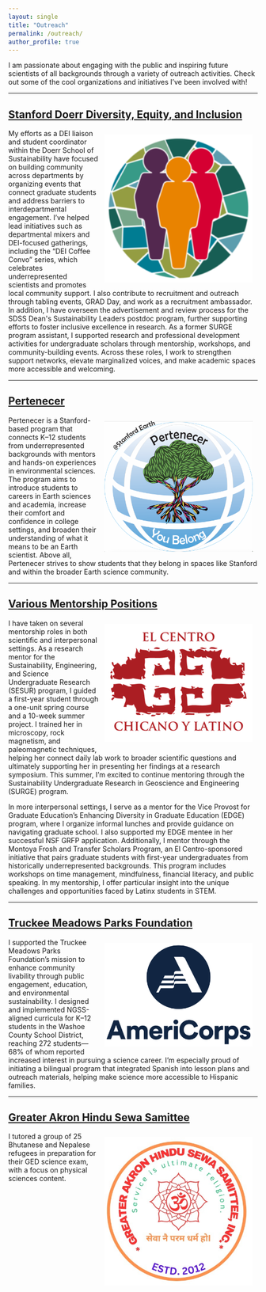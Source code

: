 ```yaml
---
layout: single
title: "Outreach"
permalink: /outreach/
author_profile: true
---
```


I am passionate about engaging with the public and inspiring future scientists of all backgrounds through a variety of outreach activities. Check out some of the cool organizations and initiatives I’ve been involved with!

---

## [Stanford Doerr Diversity, Equity, and Inclusion](https://sustainability.stanford.edu/our-community/dei)

<img src="/images/DEI_old.png" alt="Stanford Doerr Diversity, Equity, and Inclusion" width="300" style="float: right; margin: 10px;">

My efforts as a DEI liaison and student coordinator within the Doerr School of Sustainability have focused on building community across departments by organizing events that connect graduate students and address barriers to interdepartmental engagement. I’ve helped lead initiatives such as departmental mixers and DEI-focused gatherings, including the “DEI Coffee Convo” series, which celebrates underrepresented scientists and promotes local community support. I also contribute to recruitment and outreach through tabling events, GRAD Day, and work as a recruitment ambassador. In addition, I have overseen the advertisement and review process for the SDSS Dean's Sustainability Leaders postdoc program, further supporting efforts to foster inclusive excellence in research. As a former SURGE program assistant, I supported research and professional development activities for undergraduate scholars through mentorship, workshops, and community-building events. Across these roles, I work to strengthen support networks, elevate marginalized voices, and make academic spaces more accessible and welcoming.
 
---

## [Pertenecer](https://perteneceryoubelon.wixsite.com/website)

<img src="/images/pertenecer.png" alt="Pertenecer" width="300" style="float: right; margin: 10px;">

Pertenecer is a Stanford-based program that connects K–12 students from underrepresented backgrounds with mentors and hands-on experiences in environmental sciences. The program aims to introduce students to careers in Earth sciences and academia, increase their comfort and confidence in college settings, and broaden their understanding of what it means to be an Earth scientist. Above all, Pertenecer strives to show students that they belong in spaces like Stanford and within the broader Earth science community. 

---

## [Various Mentorship Positions](https://sesur.stanford.edu/)

<img src="/images/ElCentro.png" alt="Mentorships" width="300" style="float: right; margin: 10px;">

I have taken on several mentorship roles in both scientific and interpersonal settings. As a research mentor for the Sustainability, Engineering, and Science Undergraduate Research (SESUR) program, I guided a first-year student through a one-unit spring course and a 10-week summer project. I trained her in microscopy, rock magnetism, and paleomagnetic techniques, helping her connect daily lab work to broader scientific questions and ultimately supporting her in presenting her findings at a research symposium. This summer, I’m excited to continue mentoring through the Sustainability Undergraduate Research in Geoscience and Engineering (SURGE) program.

In more interpersonal settings, I serve as a mentor for the Vice Provost for Graduate Education’s Enhancing Diversity in Graduate Education (EDGE) program, where I organize informal lunches and provide guidance on navigating graduate school. I also supported my EDGE mentee in her successful NSF GRFP application. Additionally, I mentor through the Montoya Frosh and Transfer Scholars Program, an El Centro-sponsored initiative that pairs graduate students with first-year undergraduates from historically underrepresented backgrounds. This program includes workshops on time management, mindfulness, financial literacy, and public speaking. In my mentorship, I offer particular insight into the unique challenges and opportunities faced by Latinx students in STEM.

---

## [Truckee Meadows Parks Foundation](https://www.tmparksfoundation.org/)

<img src="/images/AmeriCorps.png" alt="Truckee Meadows Parks Foundation" width="300" style="float: right; margin: 10px;">

I supported the Truckee Meadows Parks Foundation’s mission to enhance community livability through public engagement, education, and environmental sustainability. I designed and implemented NGSS-aligned curricula for K–12 students in the Washoe County School District, reaching 272 students—68% of whom reported increased interest in pursuing a science career. I’m especially proud of initiating a bilingual program that integrated Spanish into lesson plans and outreach materials, helping make science more accessible to Hispanic families.

---

## [Greater Akron Hindu Sewa Samittee](https://www.akroncf.org/)

<img src="/images/GreaterAkron.jpg" alt="Greater Akron Hindu Sewa Samittee" width="300" style="float: right; margin: 10px;">

I tutored a group of 25 Bhutanese and Nepalese refugees in preparation for their GED science exam, with a focus on physical sciences content.
